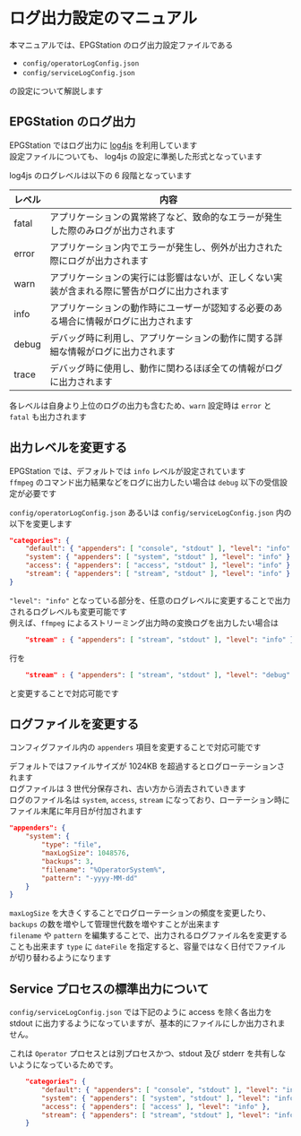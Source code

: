 ログ出力設定のマニュアル
===
本マニュアルでは、EPGStation のログ出力設定ファイルである

- `config/operatorLogConfig.json`
- `config/serviceLogConfig.json`

の設定について解説します

## EPGStation のログ出力
EPGStation ではログ出力に [log4js](https://npmjs.com/package/log4js) を利用しています  
設定ファイルについても、 log4js の設定に準拠した形式となっています

log4js のログレベルは以下の 6 段階となっています

| レベル | 内容 |
| --- | --- |
| fatal | アプリケーションの異常終了など、致命的なエラーが発生した際のみログが出力されます |
| error | アプリケーション内でエラーが発生し、例外が出力された際にログが出力されます |
| warn | アプリケーションの実行には影響はないが、正しくない実装が含まれる際に警告がログに出力されます |
| info | アプリケーションの動作時にユーザーが認知する必要のある場合に情報がログに出力されます |
| debug | デバッグ時に利用し、アプリケーションの動作に関する詳細な情報がログに出力されます |
| trace | デバッグ時に使用し、動作に関わるほぼ全ての情報がログに出力されます |

各レベルは自身より上位のログの出力も含むため、`warn` 設定時は `error` と `fatal` も出力されます

## 出力レベルを変更する
EPGStation では、デフォルトでは `info` レベルが設定されています  
`ffmpeg` のコマンド出力結果などをログに出力したい場合は `debug` 以下の受信設定が必要です

`config/operatorLogConfig.json` あるいは `config/serviceLogConfig.json` 内の以下を変更します

```json
"categories": {
    "default": { "appenders": [ "console", "stdout" ], "level": "info" },
    "system": { "appenders": [ "system", "stdout" ], "level": "info" },
    "access": { "appenders": [ "access", "stdout" ], "level": "info" },
    "stream": { "appenders": [ "stream", "stdout" ], "level": "info" }
}
```

`"level": "info"` となっている部分を、任意のログレベルに変更することで出力されるログレベルも変更可能です  
例えば、`ffmpeg` によるストリーミング出力時の変換ログを出力したい場合は

```json
    "stream" : { "appenders": [ "stream", "stdout" ], "level": "info" }
```

行を

```json
    "stream" : { "appenders": [ "stream", "stdout" ], "level": "debug" }
```

と変更することで対応可能です

## ログファイルを変更する
コンフィグファイル内の `appenders` 項目を変更することで対応可能です

デフォルトではファイルサイズが 1024KB を超過するとログローテーションされます  
ログファイルは 3 世代分保存され、古い方から消去されていきます  
ログのファイル名は `system`, `access`, `stream` になっており、ローテーション時にファイル末尾に年月日が付加されます

```json
"appenders": {
    "system": {
        "type": "file",
        "maxLogSize": 1048576,
        "backups": 3,
        "filename": "%OperatorSystem%",
        "pattern": "-yyyy-MM-dd"
    }
}
```

`maxLogSize` を大きくすることでログローテーションの頻度を変更したり、`backups` の数を増やして管理世代数を増やすことが出来ます  
`filename` や `pattern` を編集することで、出力されるログファイル名を変更することも出来ます
`type` に `dateFile` を指定すると、容量ではなく日付でファイルが切り替わるようになります  

## Service プロセスの標準出力について

`config/serviceLogConfig.json` では下記のように access を除く各出力を stdout に出力するようになっていますが、基本的にファイルにしか出力されません。

これは ```Operator``` プロセスとは別プロセスかつ、stdout 及び stderr を共有しないようになっているためです。

```json
    "categories": {
        "default": { "appenders": [ "console", "stdout" ], "level": "info" },
        "system": { "appenders": [ "system", "stdout" ], "level": "info" },
        "access": { "appenders": [ "access" ], "level": "info" },
        "stream": { "appenders": [ "stream", "stdout" ], "level": "info" }
    }
```
